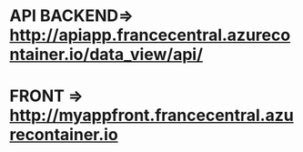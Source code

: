 # API BACKEND=> http://apiapp.francecentral.azurecontainer.io/data_view/api/
# FRONT => http://myappfront.francecentral.azurecontainer.io
